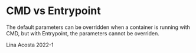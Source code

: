 # CMD vs Entrypoint
The default parameters can be overridden when a container is running with CMD, but with Entrypoint, the parameters cannot be overriden. 

Lina Acosta
2022-1
